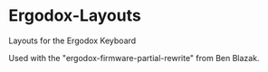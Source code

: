 # Ergodox-Layouts
Layouts for the Ergodox Keyboard

Used with the "ergodox-firmware-partial-rewrite" from Ben Blazak.
